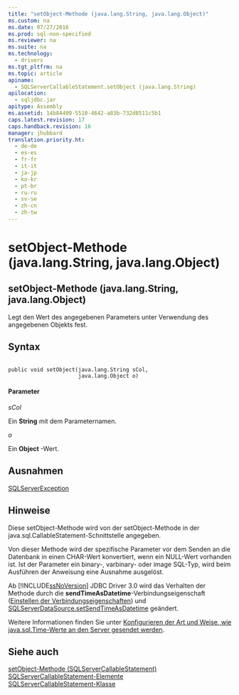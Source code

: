 ```yaml
---
title: "setObject-Methode (java.lang.String, java.lang.Object)"
ms.custom: na
ms.date: 07/27/2016
ms.prod: sql-non-specified
ms.reviewer: na
ms.suite: na
ms.technology: 
  - drivers
ms.tgt_pltfrm: na
ms.topic: article
apiname: 
  - SQLServerCallableStatement.setObject (java.lang.String)
apilocation: 
  - sqljdbc.jar
apitype: Assembly
ms.assetid: 14b84409-5510-4642-a83b-732d8511c5b1
caps.latest.revision: 17
caps.handback.revision: 16
manager: jhubbard
translation.priority.ht: 
  - de-de
  - es-es
  - fr-fr
  - it-it
  - ja-jp
  - ko-kr
  - pt-br
  - ru-ru
  - sv-se
  - zh-cn
  - zh-tw
---
```

# setObject-Methode (java.lang.String, java.lang.Object)
    
## setObject\-Methode \(java.lang.String, java.lang.Object\)  
 Legt den Wert des angegebenen Parameters unter Verwendung des angegebenen Objekts fest.  
  
## Syntax  
  
```  
  
public void setObject(java.lang.String sCol,  
                      java.lang.Object o)  
```  
  
#### Parameter  
 *sCol*  
  
 Ein **String** mit dem Parameternamen.  
  
 *o*  
  
 Ein **Object** \-Wert.  
  
## Ausnahmen  
 [SQLServerException](../content/SQLServerException-Class.md)  
  
## Hinweise  
 Diese setObject\-Methode wird von der setObject\-Methode in der java.sql.CallableStatement\-Schnittstelle angegeben.  
  
 Von dieser Methode wird der spezifische Parameter vor dem Senden an die Datenbank in einen CHAR\-Wert konvertiert, wenn ein NULL\-Wert vorhanden ist. Ist der Parameter ein binary\-, varbinary\- oder image SQL\-Typ, wird beim Ausführen der Anweisung eine Ausnahme ausgelöst.  
  
 Ab [!INCLUDE[ssNoVersion](../content/includes/ssNoVersion_md.md)] JDBC Driver 3.0 wird das Verhalten der Methode durch die **sendTimeAsDatetime**\-Verbindungseigenschaft \([Einstellen der Verbindungseigenschaften](../content/Setting-the-Connection-Properties.md)\) und [SQLServerDataSource.setSendTimeAsDatetime](../content/setSendTimeAsDatetime-Method--SQLServerDataSource-.md) geändert.  
  
 Weitere Informationen finden Sie unter [Konfigurieren der Art und Weise, wie java.sql.Time-Werte an den Server gesendet werden](../content/Configuring-How-java.sql.Time-Values-are-Sent-to-the-Server.md).  
  
## Siehe auch  
 [setObject-Methode &#40;SQLServerCallableStatement&#41;](../content/setObject-Method--SQLServerCallableStatement-.md)   
 [SQLServerCallableStatement-Elemente](../content/SQLServerCallableStatement-Members.md)   
 [SQLServerCallableStatement-Klasse](../content/SQLServerCallableStatement-Class.md)  
  
  